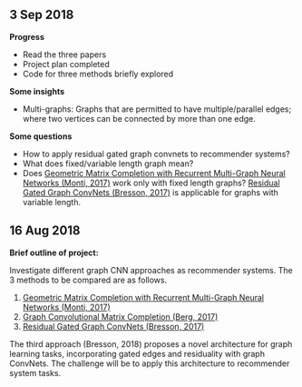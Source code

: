 ## 3 Sep 2018
**Progress**
* Read the three papers
* Project plan completed
* Code for three methods briefly explored

**Some insights**
* Multi-graphs: Graphs that are permitted to have multiple/parallel edges; where two vertices can be connected by more than one edge.

**Some questions**
* How to apply residual gated graph convnets to recommender systems?
* What does fixed/variable length graph mean?
* Does [Geometric Matrix Completion with Recurrent Multi-Graph Neural Networks (Monti, 2017)](https://arxiv.org/abs/1704.06803) work only with fixed length graphs? [Residual Gated Graph ConvNets (Bresson, 2017)](https://arxiv.org/abs/1711.07553) is applicable for graphs with variable length.


## 16 Aug 2018
**Brief outline of project:**

Investigate different graph CNN approaches as recommender systems. The 3 methods to be compared are as follows.
1. [Geometric Matrix Completion with Recurrent Multi-Graph Neural Networks (Monti, 2017)](https://arxiv.org/abs/1704.06803)
1. [Graph Convolutional Matrix Completion (Berg, 2017)](https://arxiv.org/abs/1706.02263)
1. [Residual Gated Graph ConvNets (Bresson, 2017)](https://arxiv.org/abs/1711.07553)

The third approach (Bresson, 2018) proposes a novel architecture for graph learning tasks, incorporating gated edges and residuality with graph ConvNets. The challenge will be to apply this architecture to recommender system tasks.
